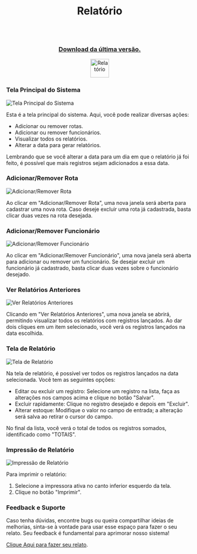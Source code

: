<h1 align="center">Relatório</h1>

<br/>
<br/>

<h3 align="center">
  <a href="https://github.com/marlon307/relatorio/releases">
    <span>Download da última versão.</span>
  </a>  
</h3>
<p align="center">
   <img src="https://raw.githubusercontent.com/marlon307/relatorio/master/Assets/icon.ico" alt="Relatório" style="height: 50px; width:50px;"/>
</p>
  
### Tela Principal do Sistema

![Tela Principal do Sistema](https://github.com/marlon307/rlatorio/blob/master/Assets/Home.png)

Esta é a tela principal do sistema. Aqui, você pode realizar diversas ações:

- Adicionar ou remover rotas.
- Adicionar ou remover funcionários.
- Visualizar todos os relatórios.
- Alterar a data para gerar relatórios.

Lembrando que se você alterar a data para um dia em que o relatório já foi feito, é possível que mais registros sejam adicionados a essa data.

### Adicionar/Remover Rota

![Adicionar/Remover Rota](https://github.com/marlon307/rlatorio/blob/master/Assets/Add-Remove%20Route.png)

Ao clicar em "Adicionar/Remover Rota", uma nova janela será aberta para cadastrar uma nova rota. Caso deseje excluir uma rota já cadastrada, basta clicar duas vezes na rota desejada.

### Adicionar/Remover Funcionário

![Adicionar/Remover Funcionário](https://github.com/marlon307/rlatorio/blob/master/Assets/Add-Remove%20Employee.png)

Ao clicar em "Adicionar/Remover Funcionário", uma nova janela será aberta para adicionar ou remover um funcionário. Se desejar excluir um funcionário já cadastrado, basta clicar duas vezes sobre o funcionário desejado.


### Ver Relatórios Anteriores

![Ver Relatórios Anteriores](https://github.com/marlon307/rlatorio/blob/master/Assets/View%20Reports.png)

Clicando em "Ver Relatórios Anteriores", uma nova janela se abrirá, permitindo visualizar todos os relatórios com registros lançados. Ao dar dois cliques em um item selecionado, você verá os registros lançados na data escolhida.

### Tela de Relatório

![Tela de Relatório](https://github.com/marlon307/rlatorio/blob/master/Assets/View%20Report%20Date.png)

Na tela de relatório, é possível ver todos os registros lançados na data selecionada. Você tem as seguintes opções:

- Editar ou excluir um registro: Selecione um registro na lista, faça as alterações nos campos acima e clique no botão "Salvar".
- Excluir rapidamente: Clique no registro desejado e depois em "Excluir".
- Alterar estoque: Modifique o valor no campo de entrada; a alteração será salva ao retirar o cursor do campo.

No final da lista, você verá o total de todos os registros somados, identificado como "TOTAIS".

### Impressão de Relatório

![Impressão de Relatório](https://github.com/marlon307/rlatorio/blob/master/Assets/Print%20Reports.png)

Para imprimir o relatório:

1. Selecione a impressora ativa no canto inferior esquerdo da tela.
2. Clique no botão "Imprimir".

### Feedback e Suporte

Caso tenha dúvidas, encontre bugs ou queira compartilhar ideias de melhorias,
sinta-se à vontade para usar esse espaço para fazer o seu relato. Seu feedback
é fundamental para aprimorar nosso sistema!

[Clique Aqui para fazer seu relato](https://github.com/marlon307/rlatorio/issues).
